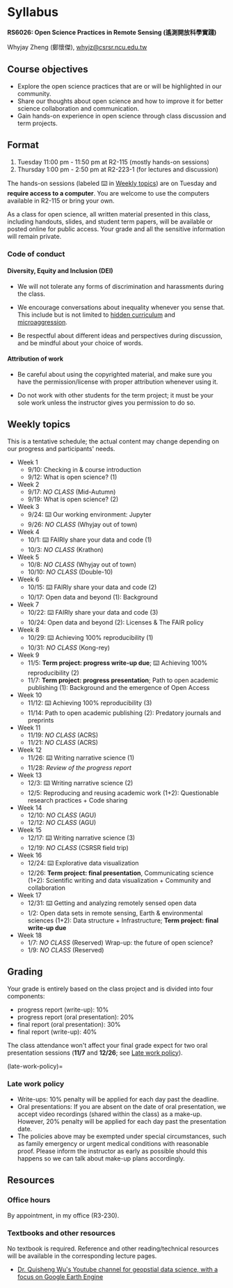 # Syllabus

**RS6026: Open Science Practices in Remote Sensing (遙測開放科學實踐)**

Whyjay Zheng (鄭懷傑), whyjz@csrsr.ncu.edu.tw

## Course objectives

- Explore the open science practices that are or will be highlighted in our community. 
- Share our thoughts about open science and how to improve it for better science collaboration and communication. 
- Gain hands-on experience in open science through class discussion and term projects.

## Format

1. Tuesday 11:00 pm - 11:50 pm at R2-115 (mostly hands-on sessions)
2. Thursday 1:00 pm - 2:50 pm at R2-223-1 (for lectures and discussion)

The hands-on sessions (labeled ⌨️ in [Weekly topics](syllabus.html#weekly-topics)) are on Tuesday and **require access to a computer**. You are welcome to use the computers available in R2-115 or bring your own.

As a class for open science, all written material presented in this class, including handouts, slides, and student term papers, will be available or posted online for public access. Your grade and all the sensitive information will remain private.

### Code of conduct

#### Diversity, Equity and Inclusion (DEI)

- We will not tolerate any forms of discrimination and harassments during the class. 

- We encourage conversations about inequality whenever you sense that. This include but is not limited to [hidden curriculum](https://en.wikipedia.org/wiki/Hidden_curriculum) and [microaggression](https://en.wikipedia.org/wiki/Microaggression). 

- Be respectful about different ideas and perspectives during discussion, and be mindful about your choice of words. 

#### Attribution of work

- Be careful about using the copyrighted material, and make sure you have the permission/license with proper attribution whenever using it.

- Do not work with other students for the term project; it must be your sole work unless the instructor gives you permission to do so.

## Weekly topics

This is a tentative schedule; the actual content may change depending on our progress and participants' needs.

- Week 1
  - 9/10: Checking in & course introduction
  - 9/12: What is open science? (1)
- Week 2
  - 9/17: *NO CLASS* (Mid-Autumn)
  - 9/19: What is open science? (2) 
- Week 3
  - 9/24: ⌨️ Our working environment: Jupyter
  - 9/26: *NO CLASS* (Whyjay out of town)
- Week 4
  - 10/1: ⌨️ FAIRly share your data and code (1)
  - 10/3: *NO CLASS* (Krathon)  
- Week 5
  - 10/8:  *NO CLASS* (Whyjay out of town)
  - 10/10: *NO CLASS* (Double-10) 
- Week 6
  - 10/15: ⌨️ FAIRly share your data and code (2)
  - 10/17: Open data and beyond (1): Background 
- Week 7
  - 10/22: ⌨️ FAIRly share your data and code (3)
  - 10/24: Open data and beyond (2): Licenses & The FAIR policy      
- Week 8
  - 10/29: ⌨️ Achieving 100% reproducibility (1)
  - 10/31: *NO CLASS* (Kong-rey)    
- Week 9
  - 11/5: **Term project: progress write-up due**; ⌨️ Achieving 100% reproducibility (2)
  - 11/7: **Term project: progress presentation**; Path to open academic publishing (1): Background and the emergence of Open Access    
- Week 10
  - 11/12: ⌨️ Achieving 100% reproducibility (3)
  - 11/14: Path to open academic publishing (2): Predatory journals and preprints 
- Week 11
  - 11/19: *NO CLASS* (ACRS)
  - 11/21: *NO CLASS* (ACRS)
- Week 12
  - 11/26: ⌨️ Writing narrative science (1)
  - 11/28: *Review of the progress report*
- Week 13
  - 12/3: ⌨️ Writing narrative science (2)
  - 12/5: Reproducing and reusing academic work (1+2): Questionable research practices + Code sharing   
- Week 14
  - 12/10: *NO CLASS* (AGU)
  - 12/12: *NO CLASS* (AGU)       
- Week 15
  - 12/17: ⌨️ Writing narrative science (3)  
  - 12/19: *NO CLASS* (CSRSR field trip)
- Week 16
  - 12/24: ⌨️ Explorative data visualization
  - 12/26: **Term project: final presentation**, Communicating science (1+2): Scientific writing and data visualization + Community and collaboration
- Week 17
  - 12/31: ⌨️ Getting and analyzing remotely sensed open data     
  - 1/2: Open data sets in remote sensing, Earth & environmental sciences (1+2): Data structure + Infrastructure; **Term project: final write-up due**
- Week 18
  - 1/7: *NO CLASS* (Reserved)  Wrap-up: the future of open science?
  - 1/9: *NO CLASS* (Reserved)
  
## Grading

Your grade is entirely based on the class project and is divided into four components: 

- progress report (write-up): 10%
- progress report (oral presentation): 20%
- final report (oral presentation): 30%
- final report (write-up): 40%

The class attendance won't affect your final grade expect for two oral presentation sessions (**11/7** and **12/26**; see [Late work policy](late-work-policy)).

(late-work-policy)=
### Late work policy

- Write-ups: 10% penalty will be applied for each day past the deadline. 
- Oral presentations: If you are absent on the date of oral presentation, we accept video recordings (shared within the class) as a make-up. However, 20% penalty will be applied for each day past the presentation date. 
- The policies above may be exempted under special circumstances, such as family emergency or urgent medical conditions with reasonable proof. Please inform the instructor as early as possible should this happens so we can talk about make-up plans accordingly.

## Resources

### Office hours

By appointment, in my office (R3-230).

### Textbooks and other resources 

No textbook is required. Reference and other reading/technical resources will be available in the corresponding lecture pages. 

- [Dr. Quisheng Wu's Youtube channel for geopstial data science, with a focus on Google Earth Engine](https://www.youtube.com/c/QiushengWu)